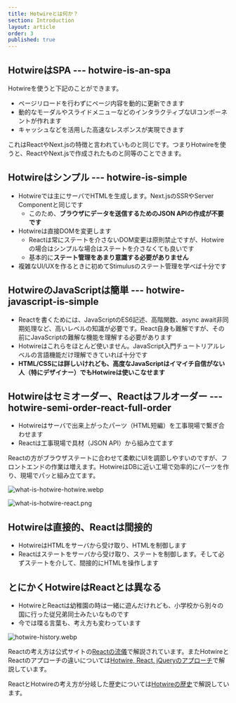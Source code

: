 ```yaml
---
title: Hotwireとは何か？
section: Introduction
layout: article
order: 3
published: true
---
```


## HotwireはSPA --- hotwire-is-an-spa

Hotwireを使うと下記のことができます。

* ページリロードを行わずにページ内容を動的に更新できます
* 動的なモーダルやスライドメニューなどのインタラクティブなUIコンポーネントが作れます
* キャッシュなどを活用した高速なレスポンスが実現できます

これはReactやNext.jsの特徴と言われていものと同じです。つまりHotwireを使うと、ReactやNext.jsで作成されたものと同等のことできます。

## Hotwireはシンプル --- hotwire-is-simple

* Hotwireでは主にサーバでHTMLを生成します。Next.jsのSSRやServer Componentと同じです
    * このため、**ブラウザにデータを送信するためのJSON APIの作成が不要です** 
* Hotwireは直接DOMを変更します
    * Reactは常にステートを介さないDOM変更は原則禁止ですが、Hotwireの場合はシンプルな場合はステートを介さなくても良いです
    * 基本的に**ステート管理をあまり意識する必要がありません**
* 複雑なUI/UXを作るときに初めてStimulusのステート管理を学べば十分です 

## HotwireのJavaScriptは簡単 --- hotwire-javascript-is-simple

* Reactを書くためには、JavaScriptのES6記述、高階関数、async await非同期処理など、高いレベルの知識が必要です。React自身も難解ですが、その前にJavaScriptの難解な機能を理解する必要があります
* Hotwireはこれらをほとんど使いません。JavaScript入門チュートリアルレベルの言語機能だけ理解できていれば十分です
* **HTML/CSSには詳しいけれども、高度なJavaScriptはイマイチ自信がない人（特にデザイナー）でもHotwireは使いこなせます**

## Hotwireはセミオーダー、Reactはフルオーダー --- hotwire-semi-order-react-full-order

* Hotwireはサーバで出来上がったパーツ（HTML短編）を工事現場で繋ぎ合わせます
* Reactは工事現場で具材（JSON API）から組み立てます

Reactの方がブラウザステートに合わせて柔軟にUIを調節しやすいのですが、フロントエンドの作業は増えます。HotwireはDBに近い工場で効率的にパーツを作り、現場でパッと組み立てます。

![what-is-hotwire-hotwire.webp](content_images/what-is-hotwire-hotwire.webp "max-w-[600px] mx-auto")

![what-is-hotwire-react.png](content_images/what-is-hotwire-react.png "max-w-[600px] mx-auto")

## Hotwireは直接的、Reactは間接的

* HotwireはHTMLをサーバから受け取り、HTMLを制御します
* Reactはステートをサーバから受け取り、ステートを制御します。そして必ずステートを介して、間接的にHTMLを操作します

## とにかくHotwireはReactとは異なる

* HotwireとReactは幼稚園の時は一緒に遊んだけれども、小学校から別々の国に行った従兄弟同士みたいなものです
* 今では喋る言葉も、考え方も変わっています

![hotwire-history.webp](content_images/hotwire-history.webp "mx-auto max-w-[500px]")

Reactの考え方は公式サイトの[Reactの流儀](https://ja.react.dev/learn/thinking-in-react)で解説されています。またHotwireとReactのアプローチの違いについては[Hotwire, React, jQueryのアプローチ](/how_to_think/approach)で解説しています。


ReactとHotwireの考え方が分岐した歴史については[Hotwireの歴史](/introduction/history)で解説しています。
